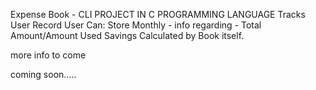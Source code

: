 Expense Book  - CLI PROJECT IN  C PROGRAMMING LANGUAGE
Tracks User Record
User Can:
Store Monthly - info regarding - Total Amount/Amount Used
Savings Calculated by Book itself.

more info to come 

coming soon.....

